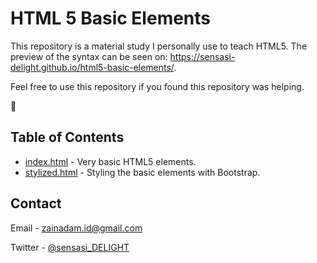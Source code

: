 # HTML 5 Basic Elements

This repository is a material study I personally use to teach HTML5. The preview of the syntax can be seen on: https://sensasi-delight.github.io/html5-basic-elements/.

Feel free to use this repository if you found this repository was helping.

🍕

## Table of Contents

- [index.html](https://github.com/sensasi-delight/html5-basic-elements/blob/main/index.html) - Very basic HTML5 elements.
- [stylized.html](https://github.com/sensasi-delight/html5-basic-elements/blob/main/stylized.html) - Styling the basic elements with Bootstrap.

## Contact

Email - zainadam.id@gmail.com

Twitter - [@sensasi_DELIGHT](https://twitter.com/sensasi_DELIGHT)
